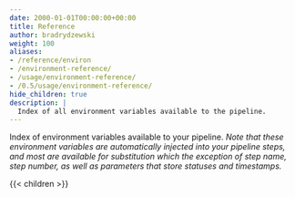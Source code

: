 ```yaml
---
date: 2000-01-01T00:00:00+00:00
title: Reference
author: bradrydzewski
weight: 100
aliases:
- /reference/environ
- /environment-reference/
- /usage/environment-reference/
- /0.5/usage/environment-reference/
hide_children: true
description: |
  Index of all environment variables available to the pipeline.
---
```


Index of environment variables available to your pipeline. _Note that these environment variables are automatically injected into your pipeline steps, and most are available for substitution which the exception of step name, step number, as well as parameters that store statuses and timestamps._

{{< children >}}
